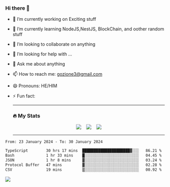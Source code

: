 ### Hi there 👋

<!--
**charlieScript/charlieScript** is a ✨ _special_ ✨ repository because its `README.md` (this file) appears on your GitHub profile.

Here are some ideas to get you started: -->

- 🔭 I’m currently working on Exciting stuff
- 🌱 I’m currently learning NodeJS,NestJS, BlockChain, and oother random stuff
- 👯 I’m looking to collaborate on anything
- 🤔 I’m looking for help with ...
- 💬 Ask me about anything
- 📫 How to reach me: gozione3@gmail.com
- 😄 Pronouns: HE/HIM
- ⚡ Fun fact:


  ---

  ### :fire: My Stats

  <div id="stats" align="center">
  <img src="http://github-readme-streak-stats.herokuapp.com?user=charlieScript&theme=dark&date_format=M%20j%5B%2C%20Y%5D" />&nbsp;&nbsp;&nbsp;
  <img src="https://github-readme-stats.vercel.app/api/top-langs/?username=charlieScript&layout=compact&theme=vision-friendly-dark"/>&nbsp;&nbsp;&nbsp;
  <img src="https://github-readme-stats.vercel.app/api?username=charlieScript&show_icons=true&theme=radical"/>
  </div>

  ---



<!--START_SECTION:waka-->

```txt
From: 23 January 2024 - To: 30 January 2024

TypeScript        30 hrs 17 mins  █████████████████████▓░░░   86.21 %
Bash              1 hr 33 mins    █░░░░░░░░░░░░░░░░░░░░░░░░   04.45 %
JSON              1 hr 8 mins     ▓░░░░░░░░░░░░░░░░░░░░░░░░   03.24 %
Protocol Buffer   47 mins         ▓░░░░░░░░░░░░░░░░░░░░░░░░   02.28 %
CSV               19 mins         ▒░░░░░░░░░░░░░░░░░░░░░░░░   00.92 %
```

<!--END_SECTION:waka-->
![](https://komarev.com/ghpvc/?username=charlieScript)
